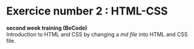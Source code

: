 # Exercice number 2 : HTML-CSS  
**second week training (BeCode)**  
Introduction to HTML and CSS by changing a *md file* into HTML and CSS file.  
